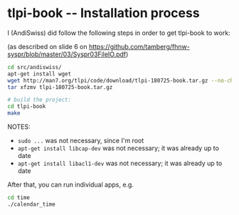 # tlpi-book -- Installation process

I (AndiSwiss) did follow the following steps in order to 
get tlpi-book to work:

(as described on slide 6 on https://github.com/tamberg/fhnw-syspr/blob/master/03/Syspr03FileIO.pdf)

```bash
cd src/andiswiss/
apt-get install wget
wget http://man7.org/tlpi/code/download/tlpi-180725-book.tar.gz --no-check-certificate
tar xfzmv tlpi-180725-book.tar.gz

# build the project:
cd tlpi-book
make
```

NOTES:
- `sudo ...` was not necessary, since I'm root
- `apt-get install libcap-dev` was not necessary; it was already up to date
- `apt-get install libacl1-dev` was not necessary; it was already up to date



After that, you can run individual apps, e.g. 
```bash
cd time
./calendar_time
```

